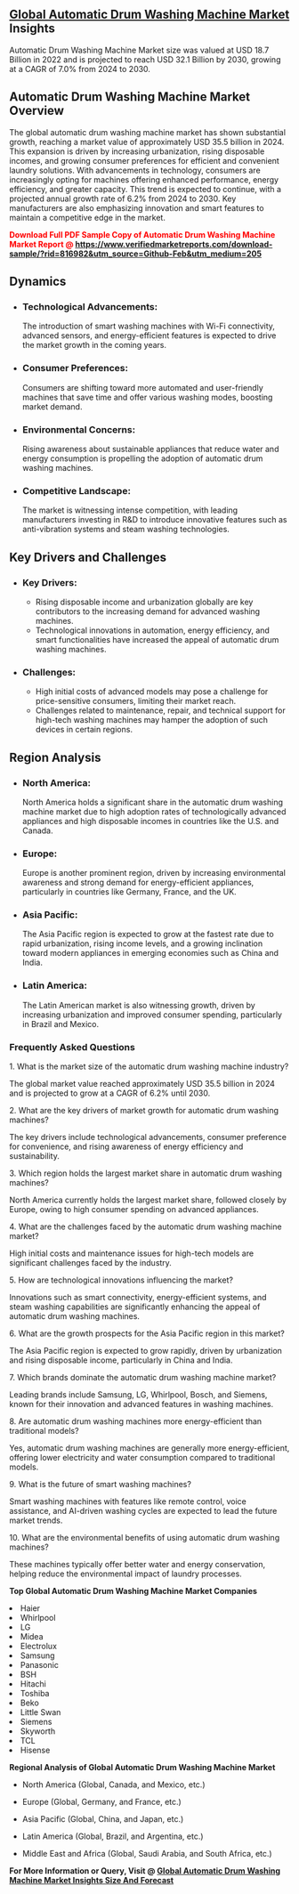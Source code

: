 <h2><a href="https://www.verifiedmarketreports.com/download-sample/?rid=816982&amp;utm_source=Github&amp;utm_medium=205" target="_blank">Global Automatic Drum Washing Machine Market</a> Insights</h2><p>Automatic Drum Washing Machine Market size was valued at USD 18.7 Billion in 2022 and is projected to reach USD 32.1 Billion by 2030, growing at a CAGR of 7.0% from 2024 to 2030.</p><p> <h2>Automatic Drum Washing Machine Market Overview</h2> <p>The global automatic drum washing machine market has shown substantial growth, reaching a market value of approximately USD 35.5 billion in 2024. This expansion is driven by increasing urbanization, rising disposable incomes, and growing consumer preferences for efficient and convenient laundry solutions. With advancements in technology, consumers are increasingly opting for machines offering enhanced performance, energy efficiency, and greater capacity. This trend is expected to continue, with a projected annual growth rate of 6.2% from 2024 to 2030. Key manufacturers are also emphasizing innovation and smart features to maintain a competitive edge in the market.</p> <p><strong><p><span class=""><span style="color: #ff0000;"><strong>Download Full PDF Sample Copy of Automatic Drum Washing Machine Market Report</strong> @ </span><a href="https://www.verifiedmarketreports.com/download-sample/?rid=816982&amp;utm_source=Github-Feb&amp;utm_medium=205" target="_blank">https://www.verifiedmarketreports.com/download-sample/?rid=816982&amp;utm_source=Github-Feb&amp;utm_medium=205</a></span></p></strong></p> <h2>Dynamics</h2> <ul> <li><h3>Technological Advancements:</h3> The introduction of smart washing machines with Wi-Fi connectivity, advanced sensors, and energy-efficient features is expected to drive the market growth in the coming years.</li> <li><h3>Consumer Preferences:</h3> Consumers are shifting toward more automated and user-friendly machines that save time and offer various washing modes, boosting market demand.</li> <li><h3>Environmental Concerns:</h3> Rising awareness about sustainable appliances that reduce water and energy consumption is propelling the adoption of automatic drum washing machines.</li> <li><h3>Competitive Landscape:</h3> The market is witnessing intense competition, with leading manufacturers investing in R&D to introduce innovative features such as anti-vibration systems and steam washing technologies.</li> </ul> <h2>Key Drivers and Challenges</h2> <ul> <li><h3>Key Drivers:</h3> <ul> <li>Rising disposable income and urbanization globally are key contributors to the increasing demand for advanced washing machines.</li> <li>Technological innovations in automation, energy efficiency, and smart functionalities have increased the appeal of automatic drum washing machines.</li> </ul> </li> <li><h3>Challenges:</h3> <ul> <li>High initial costs of advanced models may pose a challenge for price-sensitive consumers, limiting their market reach.</li> <li>Challenges related to maintenance, repair, and technical support for high-tech washing machines may hamper the adoption of such devices in certain regions.</li> </ul> </li> </ul> <h2>Region Analysis</h2> <ul> <li><h3>North America:</h3> North America holds a significant share in the automatic drum washing machine market due to high adoption rates of technologically advanced appliances and high disposable incomes in countries like the U.S. and Canada.</li> <li><h3>Europe:</h3> Europe is another prominent region, driven by increasing environmental awareness and strong demand for energy-efficient appliances, particularly in countries like Germany, France, and the UK.</li> <li><h3>Asia Pacific:</h3> The Asia Pacific region is expected to grow at the fastest rate due to rapid urbanization, rising income levels, and a growing inclination toward modern appliances in emerging economies such as China and India.</li> <li><h3>Latin America:</h3> The Latin American market is also witnessing growth, driven by increasing urbanization and improved consumer spending, particularly in Brazil and Mexico.</li> </ul> <h3>Frequently Asked Questions</h3> <p>1. What is the market size of the automatic drum washing machine industry?</p> <p>The global market value reached approximately USD 35.5 billion in 2024 and is projected to grow at a CAGR of 6.2% until 2030.</p> <p>2. What are the key drivers of market growth for automatic drum washing machines?</p> <p>The key drivers include technological advancements, consumer preference for convenience, and rising awareness of energy efficiency and sustainability.</p> <p>3. Which region holds the largest market share in automatic drum washing machines?</p> <p>North America currently holds the largest market share, followed closely by Europe, owing to high consumer spending on advanced appliances.</p> <p>4. What are the challenges faced by the automatic drum washing machine market?</p> <p>High initial costs and maintenance issues for high-tech models are significant challenges faced by the industry.</p> <p>5. How are technological innovations influencing the market?</p> <p>Innovations such as smart connectivity, energy-efficient systems, and steam washing capabilities are significantly enhancing the appeal of automatic drum washing machines.</p> <p>6. What are the growth prospects for the Asia Pacific region in this market?</p> <p>The Asia Pacific region is expected to grow rapidly, driven by urbanization and rising disposable income, particularly in China and India.</p> <p>7. Which brands dominate the automatic drum washing machine market?</p> <p>Leading brands include Samsung, LG, Whirlpool, Bosch, and Siemens, known for their innovation and advanced features in washing machines.</p> <p>8. Are automatic drum washing machines more energy-efficient than traditional models?</p> <p>Yes, automatic drum washing machines are generally more energy-efficient, offering lower electricity and water consumption compared to traditional models.</p> <p>9. What is the future of smart washing machines?</p> <p>Smart washing machines with features like remote control, voice assistance, and AI-driven washing cycles are expected to lead the future market trends.</p> <p>10. What are the environmental benefits of using automatic drum washing machines?</p> <p>These machines typically offer better water and energy conservation, helping reduce the environmental impact of laundry processes.</p> </p><p><strong>Top Global Automatic Drum Washing Machine Market Companies</strong></p><div data-test-id=""><p><li>Haier</li><li> Whirlpool</li><li> LG</li><li> Midea</li><li> Electrolux</li><li> Samsung</li><li> Panasonic</li><li> BSH</li><li> Hitachi</li><li> Toshiba</li><li> Beko</li><li> Little Swan</li><li> Siemens</li><li> Skyworth</li><li> TCL</li><li> Hisense</li></p><div><strong>Regional Analysis of&nbsp;Global Automatic Drum Washing Machine Market</strong></div><ul><li dir="ltr"><p dir="ltr">North America&nbsp;(Global, Canada, and Mexico, etc.)</p></li><li dir="ltr"><p dir="ltr">Europe (Global, Germany, and France, etc.)</p></li><li dir="ltr"><p dir="ltr">Asia Pacific&nbsp;(Global, China, and Japan, etc.)</p></li><li dir="ltr"><p dir="ltr">Latin America&nbsp;(Global, Brazil, and Argentina, etc.)</p></li><li dir="ltr">Middle East and Africa&nbsp;(Global, Saudi Arabia, and South Africa, etc.)</li></ul><p><strong>For More Information or Query, Visit @&nbsp;</strong><strong><a href="https://www.verifiedmarketreports.com/product/automatic-drum-washing-machine-market/?utm_source=Github&amp;utm_medium=205" target="_blank">Global Automatic Drum Washing Machine Market Insights Size And Forecast</a></strong></p></div>
